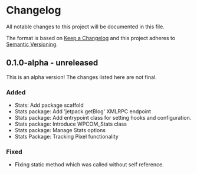 # Changelog

All notable changes to this project will be documented in this file.

The format is based on [Keep a Changelog](https://keepachangelog.com/en/1.0.0/)
and this project adheres to [Semantic Versioning](https://semver.org/spec/v2.0.0.html).

## 0.1.0-alpha - unreleased

This is an alpha version! The changes listed here are not final.

### Added
- Stats: Add package scaffold
- Stats package: Add 'jetpack.getBlog' XMLRPC endpoint
- Stats package: Add entrypoint class for setting hooks and configuration.
- Stats package: Introduce WPCOM_Stats class
- Stats package: Manage Stats options
- Stats Package: Tracking Pixel functionality

### Fixed
- Fixing static method which was called without self reference.
